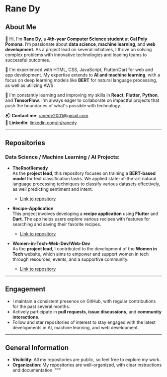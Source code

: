 # Rane Dy

## About Me

👋 Hi, I'm **Rane Dy**, a **4th-year Computer Science student** at **Cal Poly Pomona**. I’m passionate about **data science**, **machine learning**, and **web development**. As a project lead on several initiatives, I thrive on solving complex problems with innovative technologies and leading teams to successful outcomes.

🔧 I'm experienced with HTML, CSS, JavaScript, Flutter/Dart for web and app development. My expertise extends to **AI and machine learning**, with a focus on deep learning models like **BERT** for natural language processing, as well as utilizing AWS.

🌱 I'm constantly learning and improving my skills in **React**, **Flutter**, **Python**, and **TensorFlow**. I'm always eager to collaborate on impactful projects that push the boundaries of what's possible with technology.

📬 **Contact me**: [ranedy2001@gmail.com](mailto:email@domain.com)  
🔗 **LinkedIn**: [linkedin.com/in/ranedy](https://www.linkedin.com/in/ranedy)

---

## Repositories

### Data Science / Machine Learning / AI Projects:

- **TheRootRemedy**  
  As the **project lead**, this repository focuses on training a **BERT-based model** for text classification tasks. We applied state-of-the-art natural language processing techniques to classify various datasets effectively, as well predicting sentiment and intent.  
  - [Link to repository](https://github.com/rane20/TheRootRemedy.git)

- **Recipe-Application**  
  This project involves developing a **recipe application** using **Flutter** and **Dart**. The app helps users explore various recipes with features for searching and saving their favorite recipes.  
  - [Link to repository](https://github.com/Alexawnder/Recipe-Application.git)

- **Women-in-Tech-Web-Dev/Web-Dev**  
  As the **project lead**, I contributed to the development of the **Women in Tech** website, which aims to empower and support women in tech through resources, events, and a supportive community.  
  - [Link to repository](https://github.com/Women-in-Tech-Web-Dev/Web-Dev.git)

---

## Engagement

- I maintain a consistent presence on GitHub, with regular contributions for the past several months.
- Actively participate in **pull requests**, **issue discussions**, and **community interactions**.
- Follow and star repositories of interest to stay engaged with the latest developments in AI, machine learning, and web development.

---

## General Information

- **Visibility**: All my repositories are public, so feel free to explore my work.
- **Organization**: My repositories are well-organized, with clear instructions and documentation.
"""

